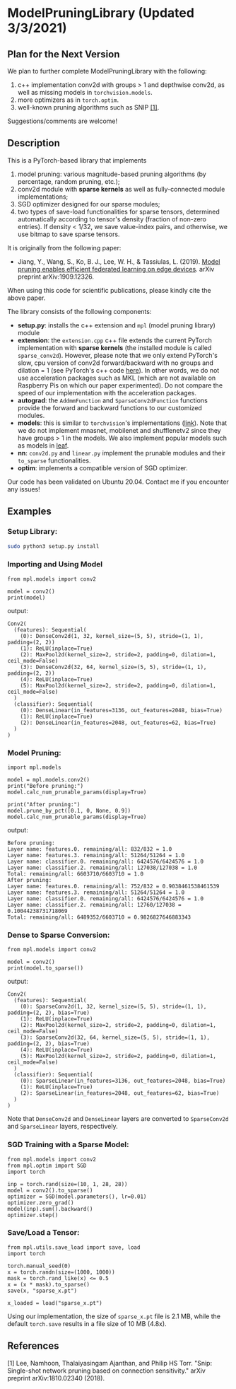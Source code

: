 # ModelPruningLibrary (Updated 3/3/2021)
## Plan for the Next Version
We plan to further complete ModelPruningLibrary with the following:
1. c++ implementation conv2d with groups > 1 and depthwise conv2d, as well as missing models in `torchvision.models`.
2. more optimizers as in `torch.optim`.
3. well-known pruning algorithms such as SNIP [[1]](#1).

Suggestions/comments are welcome!

## Description
This is a PyTorch-based library that implements
1. model pruning: various magnitude-based pruning algorithms (by percentage, random pruning, etc.);
2. conv2d module with **sparse kernels** as well as fully-connected module implementations;
3. SGD optimizer designed for our sparse modules;
4. two types of save-load functionalities for sparse tensors, determined automatically according to tensor's density (fraction of non-zero entries). If density < 1/32, we save value-index pairs, and otherwise, we use bitmap to save sparse tensors.

It is originally from the following paper:
- Jiang, Y., Wang, S., Ko, B. J., Lee, W. H., & Tassiulas, L. (2019). [Model pruning enables efficient federated learning on edge devices](https://arxiv.org/pdf/1909.12326.pdf). arXiv preprint arXiv:1909.12326.

When using this code for scientific publications, please kindly cite the above paper.

The library consists of the following components:
* **setup.py**: installs the c++ extension and `mpl` (model pruning library) module
* **extension**: the `extension.cpp` c++ file extends the current PyTorch implementation with **sparse kernels** (the installed module is called `sparse_conv2d`). However, please note that we only extend PyTorch's slow, cpu version of conv2d forward/backward with no groups and dilation = 1 (see PyTorch's c++ code [here](https://github.com/pytorch/pytorch/blob/master/aten/src/ATen/native/ConvolutionMM2d.cpp)). In other words, we do not use acceleration packages such as MKL (which are not available on Raspberry Pis on which our paper experimented). Do not compare the speed of our implementation with the acceleration packages. 
* **autograd**: the `AddmmFunction` and `SparseConv2dFunction` functions provide the forward and backward functions to our customized modules.
* **models**: this is similar to `torchvision`'s implementations ([link](https://github.com/pytorch/vision/tree/master/torchvision/models)). Note that we do not implement mnasnet, mobilenet and shufflenetv2 since they have groups > 1 in the models. We also implement popular models such as models in [leaf](https://github.com/TalwalkarLab/leaf/tree/master/models).
* **nn**: `conv2d.py` and `linear.py` implement the prunable modules and their `to_sparse` functionalities.
* **optim**: implements a compatible version of SGD optimizer.

Our code has been validated on Ubuntu 20.04. Contact me if you encounter any issues!

## Examples

### Setup Library:
   ```bash
   sudo python3 setup.py install
   ```

   

### Importing and Using Model
```python3
from mpl.models import conv2

model = conv2()
print(model)
```

output:
```
Conv2(
  (features): Sequential(
    (0): DenseConv2d(1, 32, kernel_size=(5, 5), stride=(1, 1), padding=(2, 2))
    (1): ReLU(inplace=True)
    (2): MaxPool2d(kernel_size=2, stride=2, padding=0, dilation=1, ceil_mode=False)
    (3): DenseConv2d(32, 64, kernel_size=(5, 5), stride=(1, 1), padding=(2, 2))
    (4): ReLU(inplace=True)
    (5): MaxPool2d(kernel_size=2, stride=2, padding=0, dilation=1, ceil_mode=False)
  )
  (classifier): Sequential(
    (0): DenseLinear(in_features=3136, out_features=2048, bias=True)
    (1): ReLU(inplace=True)
    (2): DenseLinear(in_features=2048, out_features=62, bias=True)
  )
)
```

### Model Pruning:
```python3
import mpl.models

model = mpl.models.conv2()
print("Before pruning:")
model.calc_num_prunable_params(display=True)

print("After pruning:")
model.prune_by_pct([0.1, 0, None, 0.9])
model.calc_num_prunable_params(display=True)
```
output:
```
Before pruning:
Layer name: features.0. remaining/all: 832/832 = 1.0
Layer name: features.3. remaining/all: 51264/51264 = 1.0
Layer name: classifier.0. remaining/all: 6424576/6424576 = 1.0
Layer name: classifier.2. remaining/all: 127038/127038 = 1.0
Total: remaining/all: 6603710/6603710 = 1.0
After pruning:
Layer name: features.0. remaining/all: 752/832 = 0.9038461538461539
Layer name: features.3. remaining/all: 51264/51264 = 1.0
Layer name: classifier.0. remaining/all: 6424576/6424576 = 1.0
Layer name: classifier.2. remaining/all: 12760/127038 = 0.10044238731718069
Total: remaining/all: 6489352/6603710 = 0.9826827646883343
```
### Dense to Sparse Conversion:
```python3
from mpl.models import conv2

model = conv2()
print(model.to_sparse())
```
output:
```
Conv2(
  (features): Sequential(
    (0): SparseConv2d(1, 32, kernel_size=(5, 5), stride=(1, 1), padding=(2, 2), bias=True)
    (1): ReLU(inplace=True)
    (2): MaxPool2d(kernel_size=2, stride=2, padding=0, dilation=1, ceil_mode=False)
    (3): SparseConv2d(32, 64, kernel_size=(5, 5), stride=(1, 1), padding=(2, 2), bias=True)
    (4): ReLU(inplace=True)
    (5): MaxPool2d(kernel_size=2, stride=2, padding=0, dilation=1, ceil_mode=False)
  )
  (classifier): Sequential(
    (0): SparseLinear(in_features=3136, out_features=2048, bias=True)
    (1): ReLU(inplace=True)
    (2): SparseLinear(in_features=2048, out_features=62, bias=True)
  )
)
```
Note that `DenseConv2d` and `DenseLinear` layers are converted to `SparseConv2d` and `SparseLinear` layers, respectively.

### SGD Training with a Sparse Model:
```python3
from mpl.models import conv2
from mpl.optim import SGD
import torch

inp = torch.rand(size=(10, 1, 28, 28))
model = conv2().to_sparse()
optimizer = SGD(model.parameters(), lr=0.01)
optimizer.zero_grad()
model(inp).sum().backward()
optimizer.step()
```

### Save/Load a Tensor:
```python3
from mpl.utils.save_load import save, load
import torch

torch.manual_seed(0)
x = torch.randn(size=(1000, 1000))
mask = torch.rand_like(x) <= 0.5
x = (x * mask).to_sparse()
save(x, "sparse_x.pt")

x_loaded = load("sparse_x.pt")
```
Using our implementation, the size of `sparse_x.pt` file is 2.1 MB, while the default `torch.save` results in a file size of 10 MB (4.8x).

## References
<a id="1">[1]</a> 
Lee, Namhoon, Thalaiyasingam Ajanthan, and Philip HS Torr. "Snip: Single-shot network pruning based on connection sensitivity." arXiv preprint arXiv:1810.02340 (2018).